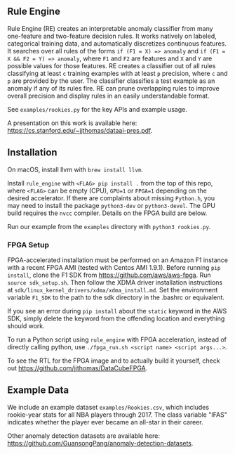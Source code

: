 ## Rule Engine
Rule Engine (RE) creates an interpretable anomaly classifier from many one-feature and
two-feature decision rules. It works natively on labeled, categorical training data,
and automatically discretizes continuous features. It searches over
all rules of the forms `if (F1 = X) => anomaly` and `if (F1 = X && F2 = Y) => anomaly`, where `F1` and
`F2` are features and `X` and `Y` are possible values for those features.
RE creates a classifier out of all rules classifying at least `c` 
training examples with at least `p` precision, where `c` and
`p` are provided by the user. The classifier classifies a test example as an
anomaly if any of its rules fire. RE can prune overlapping rules
to improve overall precision and display rules in an easily understandable format.

See `examples/rookies.py` for the key APIs and example usage.

A presentation on this work is available here: https://cs.stanford.edu/~jjthomas/dataai-pres.pdf.

## Installation
On macOS, install llvm with `brew install llvm`.

Install `rule_engine` with
`<FLAG> pip install .` from the top of this repo, where `<FLAG>` can be empty (CPU), `GPU=1` or
`FPGA=1` depending on the desired accelerator. If there are complaints about
missing `Python.h`, you may need to install the package `python3-dev` or
`python3-devel`. The GPU build requires
the `nvcc` compiler. Details on the FPGA build are below.

Run our example from the `examples` directory with `python3 rookies.py`.

### FPGA Setup
FPGA-accelerated installation must be performed on an Amazon F1 instance with a recent FPGA AMI (tested with
Centos AMI 1.9.1). Before running `pip install`, clone the F1 SDK from https://github.com/aws/aws-fpga.
Run `source sdk_setup.sh`. Then follow the XDMA driver installation instructions
at `sdk/linux_kernel_drivers/xdma/xdma_install.md`. Set the environment variable
`F1_SDK` to the path to the sdk directory in the .bashrc or equivalent.

If you see an error during `pip install`
about the `static` keyword in the AWS SDK, simply delete the keyword from the
offending location and everything should work.

To run a Python script using `rule_engine` with FPGA acceleration, instead of directly calling python, use
`./fpga_run.sh <script name> <script args...>`.

To see the RTL for the FPGA image and to actually build it yourself, check out
https://github.com/jjthomas/DataCubeFPGA.

## Example Data
We include an example dataset `examples/Rookies.csv`, which includes rookie-year stats for all NBA
players through 2017. The class variable "IFAS" indicates whether
the player ever became an all-star in their career.

Other anomaly detection datasets are available here: https://github.com/GuansongPang/anomaly-detection-datasets.
